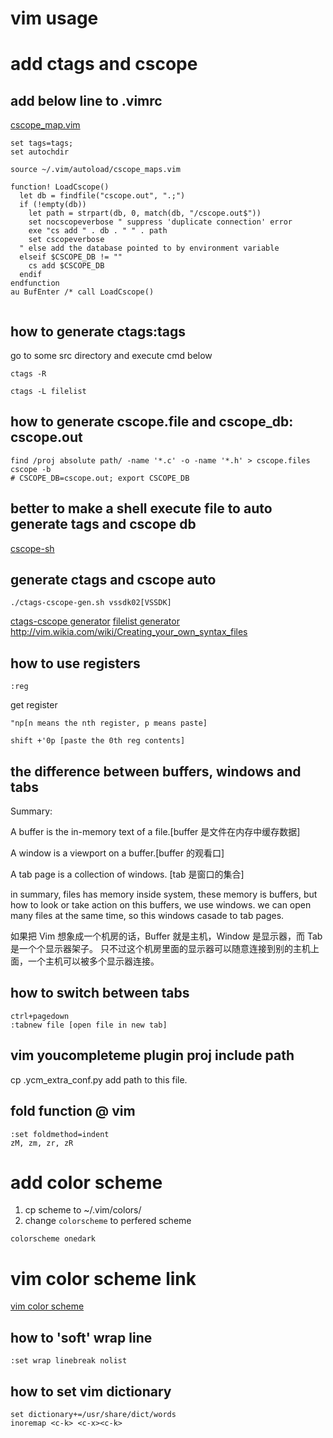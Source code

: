 # vim usage

# add ctags and cscope 
## add below line to .vimrc
[cscope_map.vim](cscope_map.vim)

```
set tags=tags;
set autochdir

source ~/.vim/autoload/cscope_maps.vim

function! LoadCscope()
  let db = findfile("cscope.out", ".;")
  if (!empty(db))
    let path = strpart(db, 0, match(db, "/cscope.out$"))
    set nocscopeverbose " suppress 'duplicate connection' error
    exe "cs add " . db . " " . path
    set cscopeverbose
  " else add the database pointed to by environment variable
  elseif $CSCOPE_DB != ""
    cs add $CSCOPE_DB
  endif
endfunction
au BufEnter /* call LoadCscope()


```

## how to generate ctags:tags
go to some src directory and execute cmd below
```
ctags -R
```

```
ctags -L filelist
```
## how to generate cscope.file and cscope_db: cscope.out
```
find /proj absolute path/ -name '*.c' -o -name '*.h' > cscope.files
cscope -b
# CSCOPE_DB=cscope.out; export CSCOPE_DB
```

## better to make a shell execute file to auto generate tags and cscope db
[cscope-sh](cscope-sh.sh)

## generate ctags and cscope auto
```
./ctags-cscope-gen.sh vssdk02[VSSDK]
```
[ctags-cscope generator](ctags-cscope-gen.sh)
[filelist generator](filelist-gen.sh)
http://vim.wikia.com/wiki/Creating_your_own_syntax_files


## how to use registers
```
:reg
```
get register
```
"np[n means the nth register, p means paste]

shift +'0p [paste the 0th reg contents]
```

## the difference between buffers, windows and tabs
Summary:

A buffer is the in-memory text of a file.[buffer 是文件在内存中缓存数据]

A window is a viewport on a buffer.[buffer 的观看口]

A tab page is a collection of windows. [tab 是窗口的集合]

in summary, files has memory inside system, these memory is buffers, but how to look or take action on this buffers, 
we use windows. we can open many files at the same time, so this windows casade to tab pages.

如果把 Vim 想象成一个机房的话，Buffer 就是主机，Window 是显示器，而 Tab 是一个个显示器架子。
只不过这个机房里面的显示器可以随意连接到别的主机上面，一个主机可以被多个显示器连接。

## how to switch between tabs
```
ctrl+pagedown
:tabnew file [open file in new tab]
```

## vim youcompleteme plugin proj include path
cp .ycm_extra_conf.py
add path to this file.

## fold function @ vim
```
:set foldmethod=indent
zM, zm, zr, zR
```

# add color scheme

1. cp scheme to ~/.vim/colors/  
2. change `colorscheme` to perfered scheme
```
colorscheme onedark
```

# vim color scheme link
[vim color scheme](github.com/vim-colorschemes)

## how to 'soft' wrap line
```
:set wrap linebreak nolist
```

## how to set vim dictionary
```
set dictionary+=/usr/share/dict/words
inoremap <c-k> <c-x><c-k>
```

